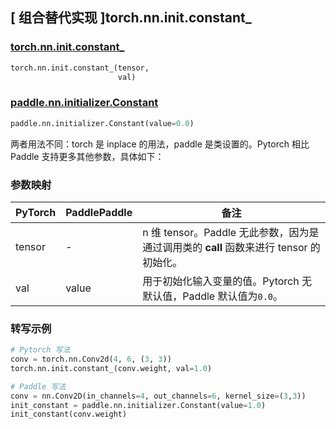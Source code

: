## [ 组合替代实现 ]torch.nn.init.constant_

### [torch.nn.init.constant_](https://pytorch.org/docs/stable/nn.init.html?highlight=constant_#torch.nn.init.constant_)

```python
torch.nn.init.constant_(tensor,
                        val)
```

### [paddle.nn.initializer.Constant](https://www.paddlepaddle.org.cn/documentation/docs/zh/develop/api/paddle/nn/initializer/Constant_cn.html)

```python
paddle.nn.initializer.Constant(value=0.0)
```

两者用法不同：torch 是 inplace 的用法，paddle 是类设置的。Pytorch 相比 Paddle 支持更多其他参数，具体如下：

### 参数映射
| PyTorch       | PaddlePaddle | 备注                                                   |
| ------------- | ------------ | ------------------------------------------------------ |
| tensor        | -          | n 维 tensor。Paddle 无此参数，因为是通过调用类的 __call__ 函数来进行 tensor 的初始化。    |
| val          |  value          | 用于初始化输入变量的值。Pytorch 无默认值，Paddle 默认值为`0.0`。               |

### 转写示例
```python
# Pytorch 写法
conv = torch.nn.Conv2d(4, 6, (3, 3))
torch.nn.init.constant_(conv.weight, val=1.0)

# Paddle 写法
conv = nn.Conv2D(in_channels=4, out_channels=6, kernel_size=(3,3))
init_constant = paddle.nn.initializer.Constant(value=1.0)
init_constant(conv.weight)
```
